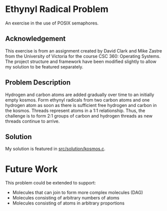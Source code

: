 # Ethynyl Radical Problem
An exercise in the use of POSIX semaphores.

## Acknowledgement
This exercise is from an assignment created by David Clark and Mike Zastre from
the University of Victoria for the course CSC 360: Operating Systems. The
project structure and framework have been modified slightly to allow my solution
to be featured separately.

## Problem Description
Hydrogen and carbon atoms are added gradually over time to an initially empty
kosmos. Form ethynyl radicals from two carbon atoms and one hydrogen atom as
soon as there is sufficient free hydrogen and carbon in the kosmos. Threads
represent atoms in a 1:1 relationship. Thus, the challenge is to form 2:1 groups
of carbon and hydrogen threads as new threads continue to arrive.

## Solution
My solution is featured in [src/solution/kosmos.c](src/solution/kosmos.c).

# Future Work
This problem could be extended to support:
* Molecules that can join to form more complex molecules (DAG)
* Molecules consisting of arbitrary numbers of atoms
* Molecules consisting of atoms in arbitrary proportions
